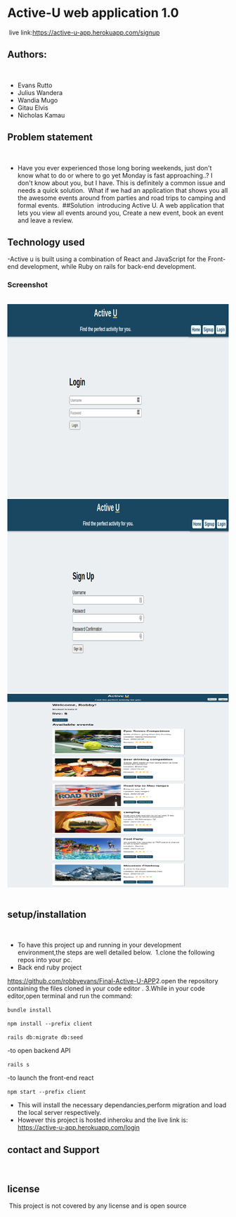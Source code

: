# Active-U web application 1.0

​
live link:https://active-u-app.herokuapp.com/signup
​

## Authors:

​

- Evans Rutto
- Julius Wandera
- Wandia Mugo
- Gitau Elvis
- Nicholas Kamau
  ​
  ​

## Problem statement

​

- Have you ever experienced those long boring weekends, just don't know what to do or where to go yet Monday is fast approaching..? I don't know about you, but I have. This is definitely a common issue and needs a quick solution.
  ​
  What if we had an application that shows you all the awesome events around from parties and road trips to camping and formal events.
  ​
  ##Solution
  ​
  introducing Active U. A web application that lets you view all events around you, Create a new event, book an event and leave a review.

## Technology used

-Active u is built using a combination of React and JavaScript for the Front-end development, while Ruby on rails for back-end development.
​
​

### Screenshot

​
<img src="./client/public/login.png" width="900px" height="440px">
<img src="./client/public/signup.png" width="900px" height="440px">
<img src="./client/public/home-page.png" width="900px" height="440px">
​
​

## setup/installation

​

- To have this project up and running in your development environment,the steps are well detailed below.
  ​
  1.clone the following repos into your pc.
  ​
- Back end ruby project
  ​

https://github.com/robbyevans/Final-Active-U-APP
​
2.open the repository containing the files cloned in your code editor .
​
3.While in your code editor,open terminal and run the command:

```bundle install```

```npm install --prefix client```

```rails db:migrate db:seed```

-to open backend API

```rails s```

-to launch the front-end react

 ```npm start --prefix client```
​
​
- This will install the necessary dependancies,perform migration and load the local server respectively.
​
- However this project is hosted inheroku and the live link is:
https://active-u-app.herokuapp.com/login
​
​
## contact and Support
​
## license
​
This project is not covered by any license and is open source

